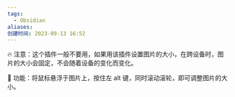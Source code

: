 ```yaml
---
tags:
  - Obsidian
aliases: 
创建时间: 2023-09-13 16:52
---
```

🔥 注意：这个插件一般不要用，如果用该插件设置图片的大小，在跨设备时，图片的大小会固定，不会随着设备的变化而变化。

🌾 功能：将鼠标悬浮于图片上，按住左 alt 键，同时滚动滚轮，即可调整图片的大小。